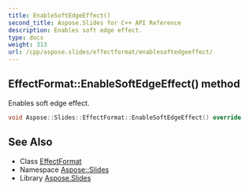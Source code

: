 ```yaml
---
title: EnableSoftEdgeEffect()
second_title: Aspose.Slides for C++ API Reference
description: Enables soft edge effect.
type: docs
weight: 313
url: /cpp/aspose.slides/effectformat/enablesoftedgeeffect/
---
```

## EffectFormat::EnableSoftEdgeEffect() method


Enables soft edge effect.

```cpp
void Aspose::Slides::EffectFormat::EnableSoftEdgeEffect() override
```

## See Also

* Class [EffectFormat](./)
* Namespace [Aspose::Slides](../)
* Library [Aspose.Slides](../../)